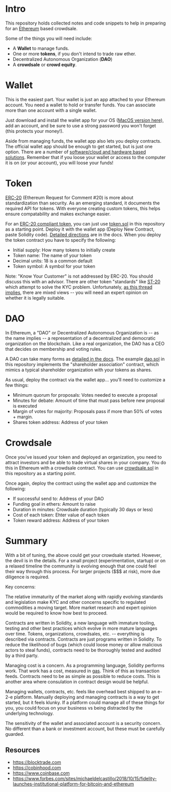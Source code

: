 # Intro

This repository holds collected notes and code snippets to help in preparing for an
[Ethereum](https://www.ethereum.org) based crowdsale.

Some of the things you will need include:

- A **Wallet** to manage funds.
- One or more **tokens**, if you don't intend to trade raw ether.
- Decentralized Autonomous Organization (**DAO**)
- A **crowdsale** or **crowd equity**.

# Wallet

This is the easiest part. Your wallet is just an app attached to your Ethereum account.
You need a wallet to hold or transfer funds.  You can associate more than one account
with a single wallet.

Just download and install the wallet app for your OS ([MacOS version here](https://github.com/ethereum/mist/releases/download/v0.11.1/Ethereum-Wallet-macosx-0-11-1.dmg)),
add an account, and be sure to use a strong password you won't forget (this protects your money!).

Aside from managing funds, the wallet app also lets you deploy contracts. The official wallet
app should be enough to get started, but is just one option. There are a number of
[software/cloud and hardware based solutions](https://coinsutra.com/best-etherum-wallets/).
Remember that if you loose your wallet or access to the computer it is on (or your account),
you will loose your funds!

# Token

[ERC-20](https://github.com/ethereum/EIPs/blob/master/EIPS/eip-20.md) (Ethereum Request for
Comment #20) is more about standardization than security. As an emerging standard, it documents
the required API for tokens. With everyone creating custom tokens, this helps ensure
compatability and makes exchange easier.

For an [ERC-20 compliant token](https://theethereum.wiki/w/index.php/ERC20_Token_Standard),
you can just use [token.sol](https://github.com/deadlysyn/ethereum-experiment/blob/master/token.sol) in this repository as a starting point. Deploy it with
the wallet app (Deploy New Contract, paste Solidity code). [Detailed directions](https://www.ethereum.org/token)
are in the docs. When you deploy the token contract you have to specify the following:

- Initial supply: How many tokens to initially create
- Token name: The name of your token
- Decimal units: 18 is a common default
- Token symbol: A symbol for your token

Note: "Know Your Customer" is not addressed by ERC-20. You should discuss this with an advisor.
There are other token "standards" like [ST-20](https://polymath.network/st20.html) which attempt to
solve the KYC problem. Unfortunately, [as this thread implies](https://www.reddit.com/r/ethereum/comments/7vkm3m/can_kyc_be_baked_into_security_tokens_on_ethereum),
there are mixed views -- you will need an expert opinion on whether it is legally suitable.

# DAO

In Ethereum, a "DAO" or Decentralized Autonomous Organization is -- as the name implies -- a
representation of a decentralized and democratic organization on the blockchain.  Like a
real organization, the DAO has a CEO that decides on membership and voting rules.

A DAO can take many forms as [detailed in the docs](https://www.ethereum.org/dao). The
example [dao.sol](https://github.com/deadlysyn/ethereum-experiment/blob/master/dao.sol)
in this repository implements the "shareholder association" contract,
which mimics a typical shareholder organization with your tokens as shares.

As usual, deploy the contract via the wallet app... you'll need to customize a few things:

- Minimum quorum for proposals: Votes needed to execute a proposal
- Minutes for debate: Amount of time that must pass before new proposal is executed
- Margin of votes for majority: Proposals pass if more than 50% of votes + margin.
- Shares token address: Address of your token

# Crowdsale

Once you've issued your token and deployed an organization, you need to attract investors
and be able to trade virtual shares in your company. You do this in Ethereum with a crowdsale contract.
You can use [crowdsale.sol](https://github.com/deadlysyn/ethereum-experiment/blob/master/crowdsale.sol) in this repository as a starting point.

Once again, deploy the contract using the wallet app and customize the following:

- If successful send to: Address of your DAO
- Funding goal in ethers: Amount to raise
- Duration in minutes: Crowdsale duration (typically 30 days or less)
- Cost of each token: Ehter value of each token
- Token reward address: Address of your token

# Summary

With a bit of tuning, the above could get your crowdsale started.  However, the devil
is in the details. For a small project (experimentation, startup) or on a relaxed timeline the
community is evolving enough that one could feel their way through this process. For
larger projects ($$$ at risk), more due diligence is required.

Key concerns:

The relative immaturity of the market along with rapidly evolving standards and legislation
make KYC and other concerns specific to regulated commodities a moving target. More
market research and expert opinion would be required to know how best to proceed.

Contracts are written in Solidity, a new language with immature tooling, testing and
other best practices which evolve in more mature languages over time. Tokens, organizations,
crowdsales, etc. -- everything is described via contracts.  Contracts are just programs written
in Solidity. To reduce the likelihood of bugs (which could loose money or allow malicious actors to
steal funds), contracts need to be thoroughly tested and audited by a third party.

Managing cost is a concern. As a programming language, Solidity performs work. That work has
a cost, measured in [gas](https://ethereum.stackexchange.com/questions/3/what-is-meant-by-the-term-gas).
Think of this as transaction feeds. Contracts need to be as simple as possible to reduce costs.
This is another area where consulation in contract design would be helpful.

Managing wallets, contracts, etc. feels like overhead best shipped to an e-2-e platform.
Manually deploying and managing contracts is a way to get started, but it feels klunky.
If a platform could manage all of these things for you, you could focus on your business
vs being distracted by the underlying technology.

The sensitivity of the wallet and associated account is a security concern. No different
than a bank or investment account, but these must be carefully guarded.

## Resources

- https://blocktrade.com
- https://cobinhood.com
- https://www.coinbase.com
- https://www.forbes.com/sites/michaeldelcastillo/2018/10/15/fidelity-launches-institutional-platform-for-bitcoin-and-ethereum